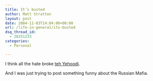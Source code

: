 ```yaml
---
title: It’s busted
author: Matt Stratton
layout: post
date: 2004-11-03T14:04:00+00:00
url: /life-in-general/its-busted
dsq_thread_id:
  - 28251233
categories:
  - Personal

---
```

I think all the hate broke [teh Yehoodi][1].

And I was just trying to post something funny about the Russian Mafia.

 [1]: http://www.yehoodi.com